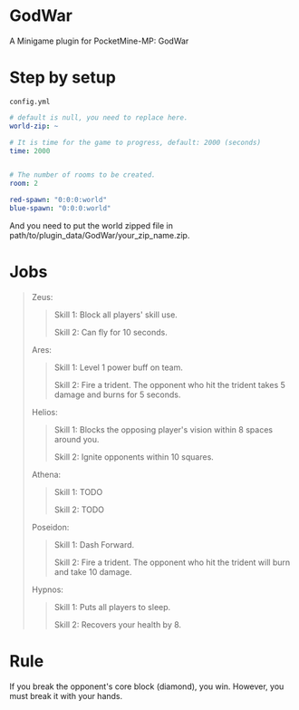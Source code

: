 # GodWar
A Minigame plugin for PocketMine-MP: GodWar

# Step by setup
`config.yml`
```yaml
# default is null, you need to replace here.
world-zip: ~

# It is time for the game to progress, default: 2000 (seconds)
time: 2000


# The number of rooms to be created.
room: 2

red-spawn: "0:0:0:world"
blue-spawn: "0:0:0:world"
```
And you need to put the world zipped file in path/to/plugin_data/GodWar/your_zip_name.zip.

# Jobs

> Zeus:
>> Skill 1: Block all players' skill use.
>>
>> Skill 2: Can fly for 10 seconds.
>
> Ares:
>> Skill 1: Level 1 power buff on team.
>>
>> Skill 2: Fire a trident. The opponent who hit the trident takes 5 damage and burns for 5 seconds.
>>
> Helios:
>> Skill 1: Blocks the opposing player's vision within 8 spaces around you.
>>
>> Skill 2: Ignite opponents within 10 squares.
>
> Athena:
>> Skill 1: TODO
>>
>> Skill 2: TODO
>
> Poseidon:
>> Skill 1: Dash Forward.
>>
>> Skill 2:
>Fire a trident. The opponent who hit the trident will burn and take 10 damage.
>
> Hypnos:
>> Skill 1: Puts all players to sleep.
>>
>> Skill 2: Recovers your health by 8.

# Rule
If you break the opponent's core block (diamond), you win. However, you must break it with your hands.